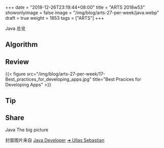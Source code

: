 +++
date = "2018-12-26T23:19:44+08:00"
title = "ARTS 2018w53"
showonlyimage = false
image = "/img/blog/arts-27-per-week/java.webp"
draft = true
weight = 1853
tags = ["ARTS"]
+++

Java 总览
<!--more-->

## Algorithm

## Review 

{{< figure src="/img/blog/arts-27-per-week/17-Best_practices_for_developing_apps.jpg" title="Best Pracices for Developing Apps" >}}


## Tip



## Share

Java The big picture

封面图片来自 [Java Developer](https://dribbble.com/shots/2202625-Java-Developer) <a href="https://dribbble.com/ullasms"><i class="fa fa-dribbble" aria-hidden="true"></i> ➔ Ullas Sebastian</a>